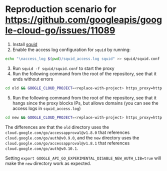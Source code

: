 # Reproduction scenario for https://github.com/googleapis/google-cloud-go/issues/11089

1. Install [squid](https://www.squid-cache.org/Versions/)
2. Enable the access log configuration for `squid` by running:

```bash
echo "\naccess_log $(pwd)/squid_access.log squid" >> squid/squid.conf
```

3. Run `squid -f squid/squid.conf` to start the proxy
4. Run the following command from the root of the repository, see that it ends without errors

```bash
cd old && GOOGLE_CLOUD_PROJECT=<replace-with-project> https_proxy=http://localhost:3128 go run main.go
```

5. Run the following command from the root of the repository, see that it hangs since the proxy blocks IPs, but allows domains (you can see the access logs in `squid_access.log`)

```bash
cd new && GOOGLE_CLOUD_PROJECT=<replace-with-project> https_proxy=http://localhost:3128  go run main.go
```

The differences are that the `old` directory uses the `cloud.google.com/go/accessapproval@v1.8.0` that references `cloud.google.com/go/auth@v0.9.0`, and the `new` directory uses the `cloud.google.com/go/accessapproval@v1.8.1` that references `cloud.google.com/go/auth@v0.10.1`.

Setting `export GOOGLE_API_GO_EXPERIMENTAL_DISABLE_NEW_AUTH_LIB=true` will make the `new` directory work as expected.
